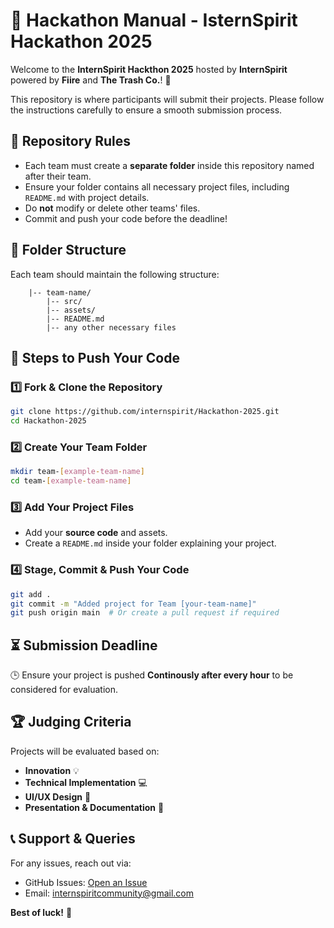 # 🚀 Hackathon Manual - IsternSpirit Hackathon 2025

Welcome to the **InternSpirit Hackthon 2025** hosted by **InternSpirit** powered by **Fiire** and **The Trash Co.**! 🎉

This repository is where participants will submit their projects. Please follow the instructions carefully to ensure a smooth submission process.

## 📌 Repository Rules
- Each team must create a **separate folder** inside this repository named after their team.
- Ensure your folder contains all necessary project files, including `README.md` with project details.
- Do **not** modify or delete other teams' files.
- Commit and push your code before the deadline!

## 📂 Folder Structure
Each team should maintain the following structure:

```
    |-- team-name/
        |-- src/
        |-- assets/
        |-- README.md
        |-- any other necessary files
```

## 🚀 Steps to Push Your Code
### 1️⃣ Fork & Clone the Repository
```sh
git clone https://github.com/internspirit/Hackathon-2025.git
cd Hackathon-2025
```

### 2️⃣ Create Your Team Folder
```sh
mkdir team-[example-team-name]
cd team-[example-team-name]
```

### 3️⃣ Add Your Project Files
- Add your **source code** and assets.
- Create a `README.md` inside your folder explaining your project.

### 4️⃣ Stage, Commit & Push Your Code
```sh
git add .
git commit -m "Added project for Team [your-team-name]"
git push origin main  # Or create a pull request if required
```

## ⏳ Submission Deadline
🕒 Ensure your project is pushed  **Continously after every hour** to be considered for evaluation.

## 🏆 Judging Criteria
Projects will be evaluated based on:
- **Innovation** 💡
- **Technical Implementation** 💻
- **UI/UX Design** 🎨
- **Presentation & Documentation** 📜

## 📞 Support & Queries
For any issues, reach out via:
- GitHub Issues: [Open an Issue](https://github.com/internspirit/Hackathon-2025/issues)
- Email: internspiritcommunity@gmail.com

**Best of luck!** 🚀
